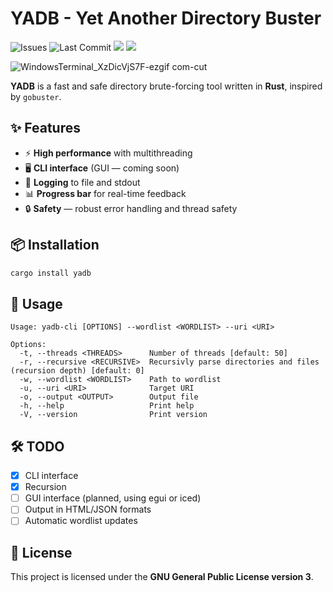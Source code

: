 # YADB - Yet Another Directory Buster
![Issues](https://img.shields.io/github/issues/izya4ka/yadb)
![Last Commit](https://img.shields.io/github/last-commit/izya4ka/yadb)
![](https://img.shields.io/crates/l/yadb)
![](https://img.shields.io/github/languages/top/izya4ka/yadb)

![WindowsTerminal_XzDicVjS7F-ezgif com-cut](https://github.com/user-attachments/assets/45368b2d-0616-40e4-9eec-5fb33ab9d9b6)


**YADB** is a fast and safe directory brute-forcing tool written in **Rust**, inspired by `gobuster`.

## ✨ Features
- ⚡ **High performance** with multithreading
- 🖥️ **CLI interface** (GUI — coming soon)
- 📝 **Logging** to file and stdout
- 📊 **Progress bar** for real-time feedback
- 🔒 **Safety** — robust error handling and thread safety

## 📦 Installation
```bash
cargo install yadb
```

## 🚀 Usage

```
Usage: yadb-cli [OPTIONS] --wordlist <WORDLIST> --uri <URI>

Options:
  -t, --threads <THREADS>      Number of threads [default: 50]
  -r, --recursive <RECURSIVE>  Recursivly parse directories and files (recursion depth) [default: 0]
  -w, --wordlist <WORDLIST>    Path to wordlist
  -u, --uri <URI>              Target URI
  -o, --output <OUTPUT>        Output file
  -h, --help                   Print help
  -V, --version                Print version
```

## 🛠️ TODO

- [x] CLI interface
- [x] Recursion
- [ ] GUI interface (planned, using egui or iced)
- [ ] Output in HTML/JSON formats
- [ ] Automatic wordlist updates

## 📄 License

This project is licensed under the **GNU General Public License version 3**.
